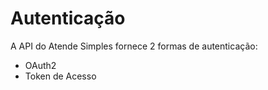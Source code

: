 # Autenticação

A API do Atende Simples fornece 2 formas de autenticação:

* OAuth2
* Token de Acesso

<!-- TODO: add more info -->
